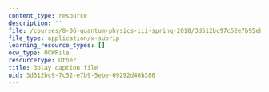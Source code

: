```yaml
---
content_type: resource
description: ''
file: /courses/8-06-quantum-physics-iii-spring-2018/3d512bc97c52e7b95ebe09292d46b386_RWPfOV0CV5Y.srt
file_type: application/x-subrip
learning_resource_types: []
ocw_type: OCWFile
resourcetype: Other
title: 3play caption file
uid: 3d512bc9-7c52-e7b9-5ebe-09292d46b386
---
```

